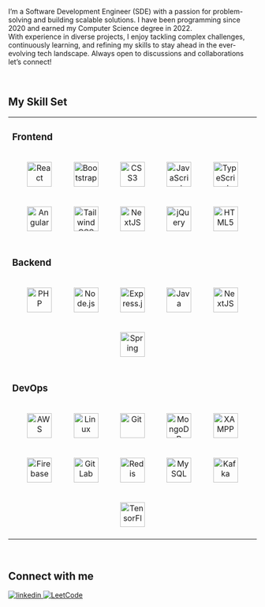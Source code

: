 I’m a Software Development Engineer (SDE) with a passion for problem-solving and building scalable solutions. I have been programming since 2020 and earned my Computer Science degree in 2022.<br>
With experience in diverse projects, I enjoy tackling complex challenges, continuously learning, and refining my skills to stay ahead in the ever-evolving tech landscape. Always open to discussions and collaborations<br>let’s connect!  
  

<br/>  

## My Skill Set  
<table><tr><td>



### Frontend  
<div align="center">  
    <a href="https://reactjs.org/" target="_blank"><img style="margin: 10px; padding: 10px;"  src="https://profilinator.rishav.dev/skills-assets/react-original-wordmark.svg" alt="React" height="50" /></a>  
    <a href="https://getbootstrap.com/docs/3.4/javascript/" target="_blank"><img style="margin: 10px; padding: 10px;"  src="https://profilinator.rishav.dev/skills-assets/bootstrap-plain.svg" alt="Bootstrap" height="50" /></a>  
    <a href="https://www.w3schools.com/css/" target="_blank"><img style="margin: 10px; padding: 10px;"  src="https://profilinator.rishav.dev/skills-assets/css3-original-wordmark.svg" alt="CSS3" height="50" /></a>  
    <a href="https://www.javascript.com/" target="_blank"><img style="margin: 10px; padding: 10px;"  src="https://profilinator.rishav.dev/skills-assets/javascript-original.svg" alt="JavaScript" height="50" /></a>  
    <a href="https://www.typescriptlang.org/" target="_blank"><img style="margin: 10px; padding: 10px;"  src="https://profilinator.rishav.dev/skills-assets/typescript-original.svg" alt="TypeScript" height="50" /></a>  
    <a href="https://angular.io/" target="_blank"><img style="margin: 10px; padding: 10px;"  src="https://profilinator.rishav.dev/skills-assets/angularjs-original.svg" alt="Angular" height="50" /></a>  
    <a href="https://www.tailwindcss.com/" target="_blank"><img style="margin: 10px; padding: 10px;"  src="https://profilinator.rishav.dev/skills-assets/tailwindcss.svg" alt="Tailwind CSS" height="50" /></a>  
    <a href="https://nextjs.org/" target="_blank"><img style="margin: 10px; padding: 10px;"  src="https://profilinator.rishav.dev/skills-assets/nextjs.png" alt="NextJS" height="50" /></a>  
    <a href="https://jquery.com/" target="_blank"><img style="margin: 10px; padding: 10px;"  src="https://profilinator.rishav.dev/skills-assets/jquery.png" alt="jQuery" height="50" /></a>  
    <a href="https://en.wikipedia.org/wiki/HTML5" target="_blank"><img style="margin: 10px; padding: 10px;"  src="https://profilinator.rishav.dev/skills-assets/html5-original-wordmark.svg" alt="HTML5" height="50" /></a>  
</div>  



</td></tr><tr><td >



### Backend  
<div align="center">  
<a href="https://www.php.net/" target="_blank"><img style="margin: 10px; padding: 10px;"  src="https://profilinator.rishav.dev/skills-assets/php-original.svg" alt="PHP" height="50" /></a>  
<a href="https://nodejs.org/" target="_blank"><img style="margin: 10px; padding: 10px;"  src="https://profilinator.rishav.dev/skills-assets/nodejs-original-wordmark.svg" alt="Node.js" height="50" /></a>  
<a href="https://expressjs.com/" target="_blank"><img style="margin: 10px; padding: 10px;"  src="https://profilinator.rishav.dev/skills-assets/express-original-wordmark.svg" alt="Express.js" height="50" /></a>  
<a href="https://www.java.com/" target="_blank"><img style="margin: 10px; padding: 10px;"  src="https://profilinator.rishav.dev/skills-assets/java-original-wordmark.svg" alt="Java" height="50" /></a>  
<a href="https://nextjs.org/" target="_blank"><img style="margin: 10px; padding: 10px;"  src="https://profilinator.rishav.dev/skills-assets/nextjs.png" alt="NextJS" height="50" /></a>  
<a href="https://docs.spring.io/spring-framework/docs/3.0.x/reference/expressions.html#:~:text=The%20Spring%20Expression%20Language%20(SpEL,and%20basic%20string%20templating%20functionality." target="_blank"><img style="margin: 10px; padding: 10px;"  src="https://profilinator.rishav.dev/skills-assets/springio-icon.svg" alt="Spring" height="50" /></a>  
</div>

</td></tr><tr><td >



### DevOps  
<div align="center">  
<a href="https://aws.amazon.com/" target="_blank"><img style="margin: 10px; padding: 10px;"  src="https://profilinator.rishav.dev/skills-assets/amazonwebservices-original-wordmark.svg" alt="AWS" height="50" /></a>  
<a href="https://www.linux.org/" target="_blank"><img style="margin: 10px; padding: 10px;"  src="https://profilinator.rishav.dev/skills-assets/linux-original.svg" alt="Linux" height="50" /></a>  
<a href="https://github.com/" target="_blank"><img style="margin: 10px; padding: 10px;"  src="https://profilinator.rishav.dev/skills-assets/git-scm-icon.svg" alt="Git" height="50" /></a>  
<a href="https://www.mongodb.com/" target="_blank"><img style="margin: 10px; padding: 10px;"  src="https://profilinator.rishav.dev/skills-assets/mongodb-original-wordmark.svg" alt="MongoDB" height="50" /></a>  
<a href="https://www.apachefriends.org/" target="_blank"><img style="margin: 10px; padding: 10px;"  src="https://profilinator.rishav.dev/skills-assets/xampp.png" alt="XAMPP" height="50" /></a>  
<a href="https://firebase.google.com/" target="_blank"><img style="margin: 10px; padding: 10px;"  src="https://profilinator.rishav.dev/skills-assets/firebase.png" alt="Firebase" height="50" /></a>  
<a href="https://about.gitlab.com/" target="_blank"><img style="margin: 10px; padding: 10px;"  src="https://profilinator.rishav.dev/skills-assets/gitlab.svg" alt="GitLab" height="50" /></a>  
<a href="https://redis.io/" target="_blank"><img style="margin: 10px; padding: 10px;"  src="https://profilinator.rishav.dev/skills-assets/redis-original-wordmark.svg" alt="Redis" height="50" /></a>  
<a href="https://www.mysql.com/" target="_blank"><img style="margin: 10px; padding: 10px;"  src="https://profilinator.rishav.dev/skills-assets/mysql-original-wordmark.svg" alt="MySQL" height="50" /></a>  
<a href="https://kafka.apache.org/" target="_blank"><img style="margin: 10px; padding: 10px;"  src="https://profilinator.rishav.dev/skills-assets/apache_kafka-icon.svg" alt="Kafka" height="50" /></a>  
<a href="https://www.tensorflow.org/" target="_blank"><img style="margin: 10px; padding: 10px;"  src="https://profilinator.rishav.dev/skills-assets/tensorflow-icon.svg" alt="TensorFlow" height="50" /></a>  
</div>

</td></tr></table>  


<br/>  


## Connect with me  
<a href="https://linkedin.com/in/https://www.linkedin.com/in/abhishek-sharma-07481520a/" target="_blank">
<img src=https://img.shields.io/badge/linkedin-%231E77B5.svg?&style=for-the-badge&logo=linkedin&logoColor=white alt=linkedin style="margin-bottom: 5px;" />
</a>
<a href="https://leetcode.com/u/abhishek_karlex/" target="_blank">
  <img src="https://img.shields.io/badge/LeetCode-%23FFA116.svg?&style=for-the-badge&logo=leetcode&logoColor=white" alt="LeetCode" style="margin-bottom: 5px;" />
</a>
  


